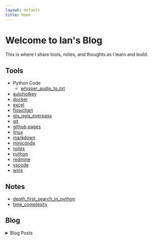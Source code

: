 ```yaml
---
layout: default
title: Home
---
```


<h1>Welcome to Ian's Blog</h1>
<p>This is where I share tools, notes, and thoughts as I learn and build.</p>

<h2>Tools</h2>
<ul>
  <li>Python Code
    <ul>
      <li><a href="https://liuian.github.io/pages-blog/tools/python_code/whisper_audio_to_txt">whisper_audio_to_txt</a></li>
    </ul>
  </li>
  <li><a href="https://liuian.github.io/pages-blog/tools/autohotkey">autohotkey</a></li>
  <li><a href="https://liuian.github.io/pages-blog/tools/docker">docker</a></li>
  <li><a href="https://liuian.github.io/pages-blog/tools/excel">excel</a></li>
  <li><a href="https://liuian.github.io/pages-blog/tools/flowchart">flowchart</a></li>
  <li><a href="https://liuian.github.io/pages-blog/tools/gis_qgis_overpass">gis_qgis_overpass</a></li>
  <li><a href="https://liuian.github.io/pages-blog/tools/git">git</a></li>
  <li><a href="https://liuian.github.io/pages-blog/tools/github_pages">github pages</a></li>
  <li><a href="https://liuian.github.io/pages-blog/tools/linux">linux</a></li>
  <li><a href="https://liuian.github.io/pages-blog/tools/markdown">markdown</a></li>
  <li><a href="https://liuian.github.io/pages-blog/tools/miniconda">miniconda</a></li>
  <li><a href="https://liuian.github.io/pages-blog/tools/notes">notes</a></li>
  <li><a href="https://liuian.github.io/pages-blog/tools/python">python</a></li>
  <li><a href="https://liuian.github.io/pages-blog/tools/redmine">redmine</a></li>
  <li><a href="https://liuian.github.io/pages-blog/tools/vscode">vscode</a></li>
  <li><a href="https://liuian.github.io/pages-blog/tools/wins">wins</a></li>
</ul>

<h2>Notes</h2>
<ul>
  <li><a href="https://liuian.github.io/pages-blog/notes/depth_first_search_in_python">depth_first_search_in_python</a></li>
  <li><a href="https://liuian.github.io/pages-blog/notes/time_complexity">time_complexity</a></li>
</ul>

<h2><i class="fas fa-pen-nib"></i> Blog</h2>
<details>
  <summary><i class="fas fa-caret-down"></i> Blog Posts</summary>
  <ul>
    <li><a href="https://liuian.github.io/pages-blog/blog/sleep-1">Sleep 1</a></li>
    <li><a href="https://liuian.github.io/pages-blog/blog/sleep-2">Sleep 2</a></li>
    <li><a href="https://liuian.github.io/pages-blog/blog/sleep-3">Sleep 3</a></li>
  </ul>
</details>
